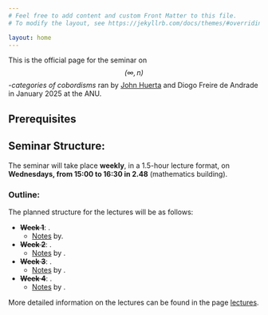 ```yaml
---
# Feel free to add content and custom Front Matter to this file.
# To modify the layout, see https://jekyllrb.com/docs/themes/#overriding-theme-defaults

layout: home
---
```


This is the official page for the seminar on _$$(\infty,n)$$-categories of cobordisms_ ran by [John
Huerta](https://math.tecnico.ulisboa.pt/~jhuerta/) and Diogo Freire de Andrade in January 2025 at the ANU. 

## Prerequisites

## Seminar Structure:
The seminar will take place **weekly**, in a 1.5-hour lecture format, on
**Wednesdays, from 15:00 to 16:30 in 2.48** (mathematics building).

### Outline:
The planned structure for the lectures will be as follows:

- ~~**Week 1**~~: .
  - [Notes](lectures/notes/) by.
- ~~**Week 2**~~: .
  - [Notes](lectures/notes/) by .
- ~~**Week 3**~~: .
  - [Notes](lectures/notes/) by .
- ~~**Week 4**~~: .
  - [Notes](lectures/notes/) by .


More detailed information on the lectures can be found in the page
[lectures](lectures/). 
